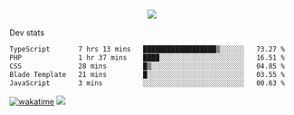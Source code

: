 <h3 align="center">
  <a href="https://github.com/spoopy2023">
      <img src="https://github-profile-trophy.vercel.app/?username=Spoopy2023&no-bg=true&no-frame=true">
  </a>
</h3>

Dev stats
<!--START_SECTION:waka-->

```txt
TypeScript       7 hrs 13 mins   ██████████████████▒░░░░░░   73.27 %
PHP              1 hr 37 mins    ████░░░░░░░░░░░░░░░░░░░░░   16.51 %
CSS              28 mins         █▒░░░░░░░░░░░░░░░░░░░░░░░   04.85 %
Blade Template   21 mins         █░░░░░░░░░░░░░░░░░░░░░░░░   03.55 %
JavaScript       3 mins          ░░░░░░░░░░░░░░░░░░░░░░░░░   00.63 %
```

<!--END_SECTION:waka-->
[![wakatime](https://wakatime.com/badge/user/018ece4c-ff65-47b1-86a2-26e4e720c978.svg)](https://wakatime.com/@mac_g)
<img src="https://camo.githubusercontent.com/935c1e1091fb0ce9d975d06263ed4bc014721cd7e52b557f59b07c85da01afe3/68747470733a2f2f6b6f6d617265762e636f6d2f67687076632f3f757365726e616d653d5843726166744d616e3532266c6162656c3d566965777326636f6c6f723d626c7565267374796c653d706c6173746963">

